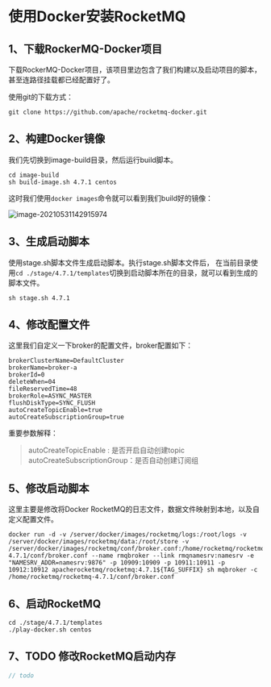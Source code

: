 # 使用Docker安装RocketMQ

## 1、下载RockerMQ-Docker项目

下载RockerMQ-Docker项目，该项目里边包含了我们构建以及启动项目的脚本，甚至连路径挂载都已经配置好了。

使用git的下载方式：

```shell
git clone https://github.com/apache/rocketmq-docker.git
```

## 2、构建Docker镜像

我们先切换到image-build目录，然后运行build脚本。

```shell
cd image-build
sh build-image.sh 4.7.1 centos
```
这时我们使用`docker images`命令就可以看到我们build好的镜像：

![image-20210531142915974](https://gitee.com/mask616/images-bed/raw/master/typora-images/image-20210531142915974.png)

## 3、生成启动脚本

使用stage.sh脚本文件生成启动脚本。执行stage.sh脚本文件后， 在当前目录使用`cd ./stage/4.7.1/templates`切换到启动脚本所在的目录，就可以看到生成的脚本文件。

```shell
sh stage.sh 4.7.1
```

## 4、修改配置文件

这里我们自定义一下broker的配置文件，broker配置如下：

```properties
brokerClusterName=DefaultCluster
brokerName=broker-a
brokerId=0
deleteWhen=04
fileReservedTime=48
brokerRole=ASYNC_MASTER
flushDiskType=SYNC_FLUSH
autoCreateTopicEnable=true
autoCreateSubscriptionGroup=true
```

重要参数解释：

> autoCreateTopicEnable : 是否开启自动创建topic
> autoCreateSubscriptionGroup：是否自动创建订阅组

## 5、修改启动脚本

这里主要是修改将Docker RocketMQ的日志文件，数据文件映射到本地，以及自定义配置文件。

```shell
docker run -d -v /server/docker/images/rocketmq/logs:/root/logs -v /server/docker/images/rocketmq/data:/root/store -v /server/docker/images/rocketmq/conf/broker.conf:/home/rocketmq/rocketmq-4.7.1/conf/broker.conf --name rmqbroker --link rmqnamesrv:namesrv -e "NAMESRV_ADDR=namesrv:9876" -p 10909:10909 -p 10911:10911 -p 10912:10912 apacherocketmq/rocketmq:4.7.1${TAG_SUFFIX} sh mqbroker -c /home/rocketmq/rocketmq-4.7.1/conf/broker.conf
```

## 6、启动RocketMQ

```she
cd ./stage/4.7.1/templates
./play-docker.sh centos
```

## 7、TODO 修改RocketMQ启动内存

```java
// todo
```
